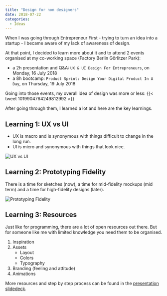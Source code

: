 ```yaml
---
title: "Design for non designers"
date: 2018-07-22
categories:
  - Ideas
---
```


When I was going through Entrepreneur First - trying to turn an idea into a startup - I became aware of my lack of awareness of design.

At that point, I decided to learn more about it and to attend 2 events organised at my co-working space (Factory Berlin Görlitzer Park):

- a 2h presentation and Q&A: `UX & UI Design For Entrepreneurs`, on Monday, 16 July 2018
- a 8h bootcamp: `Product Sprint: Design Your Digital Product In A Day`, on Thursday, 19 July 2018

Going into those events, my overall idea of design was more or less:
{{< tweet 1019904764249812992 >}}

After going through them, I learned a lot and here are the key learnings.

## Learning 1: UX vs UI

- UX is macro and is synonymous with things difficult to change in the long run.
- UI is micro and synonymous with things that look nice.

![UX vs UI](/images/ux_ui.png)

## Learning 2: Prototyping Fidelity

There is a time for sketches (now), a time for mid-fidelity mockups (mid term) and a time for high-fidelity designs (later).

![Prototyping Fidelity](/images/prototyping_fidelity.png)

## Learning 3: Resources

Just like for programming, there are a lot of open resources out there. But for someone like me with limited knowledge you need them to be organised.

1. Inspiration
1. Assets
    - Layout
    - Colors
    - Typography
1. Branding (feeling and attitude)
1. Animations

More resources and step by step process can be found in the [presentation slidedeck](https://drive.google.com/open?id=1eUwt2AwmTxw-NjVrzFG0G0CSucsUWUKx).
